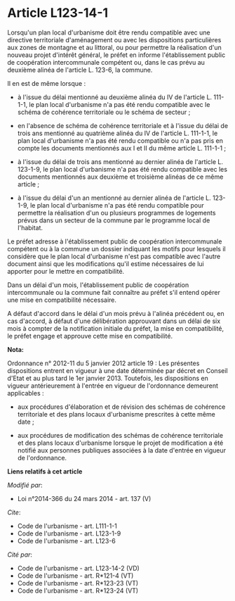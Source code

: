 # Article L123-14-1

Lorsqu'un plan local d'urbanisme doit être rendu compatible avec une directive territoriale d'aménagement ou avec les
dispositions particulières aux zones de montagne et au littoral, ou pour permettre la réalisation d'un nouveau projet
d'intérêt général, le préfet en informe l'établissement public de coopération intercommunale compétent ou, dans le cas prévu
au deuxième alinéa de l'article L. 123-6, la commune. 

Il en est de même lorsque :

- à l'issue du délai mentionné au deuxième alinéa du IV de l'article L. 111-1-1, le plan local d'urbanisme n'a pas été rendu
compatible avec le schéma de cohérence territoriale ou le schéma de secteur ;

- en l'absence de schéma de cohérence territoriale et à l'issue du délai de trois ans mentionné au quatrième alinéa du IV de
l'article L. 111-1-1, le plan local d'urbanisme n'a pas été rendu compatible ou n'a pas pris en compte les documents
mentionnés aux I et II du même article L. 111-1-1 ;

- à l'issue du délai de trois ans mentionné au dernier alinéa de l'article L. 123-1-9, le plan local d'urbanisme n'a pas été
rendu compatible avec les documents mentionnés aux deuxième et troisième alinéas de ce même article ;

- à l'issue du délai d'un an mentionné au dernier alinéa de l'article L. 123-1-9, le plan local d'urbanisme n'a pas été rendu
compatible pour permettre la réalisation d'un ou plusieurs programmes de logements prévus dans un secteur de la commune par
le programme local de l'habitat. 

Le préfet adresse à l'établissement public de coopération intercommunale compétent ou à la commune un dossier indiquant les
motifs pour lesquels il considère que le plan local d'urbanisme n'est pas compatible avec l'autre document ainsi que les
modifications qu'il estime nécessaires de lui apporter pour le mettre en compatibilité. 

Dans un délai d'un mois, l'établissement public de coopération intercommunale ou la commune fait connaître au préfet s'il
entend opérer une mise en compatibilité nécessaire. 

A défaut d'accord dans le délai d'un mois prévu à l'alinéa précédent ou, en cas d'accord, à défaut d'une délibération
approuvant dans un délai de six mois à compter de la notification initiale du préfet, la mise en compatibilité, le préfet
engage et approuve cette mise en compatibilité.

**Nota:**

Ordonnance n° 2012-11 du 5 janvier 2012 article 19 : Les présentes dispositions entrent en vigueur à une date déterminée par
décret en Conseil d'Etat et au plus tard le 1er janvier 2013. Toutefois, les dispositions en vigueur antérieurement à
l'entrée en vigueur de l'ordonnance demeurent applicables :

- aux procédures d'élaboration et de révision des schémas de cohérence territoriale et des plans locaux d'urbanisme
prescrites à cette même date ;

- aux procédures de modification des schémas de cohérence territoriale et des plans locaux d'urbanisme lorsque le projet de
modification a été notifié aux personnes publiques associées à la date d'entrée en vigueur de l'ordonnance.

**Liens relatifs à cet article**

_Modifié par_:

  - Loi n°2014-366 du 24 mars 2014 - art. 137 (V)

_Cite_:

  - Code de l'urbanisme - art. L111-1-1
  - Code de l'urbanisme - art. L123-1-9
  - Code de l'urbanisme - art. L123-6

_Cité par_:

  - Code de l'urbanisme - art. L123-14-2 (VD)
  - Code de l'urbanisme - art. R*121-4 (VT)
  - Code de l'urbanisme - art. R*123-23 (VT)
  - Code de l'urbanisme - art. R*123-24 (VT)
